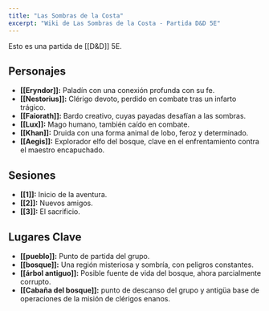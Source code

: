 ```yaml
---
title: "Las Sombras de la Costa"
excerpt: "Wiki de Las Sombras de la Costa - Partida D&D 5E"
---
```


Esto es una partida de [[D&D]] 5E.

## Personajes
- **[[Eryndor]]:** Paladín con una conexión profunda con su fe.
- **[[Nestorius]]:** Clérigo devoto, perdido en combate tras un infarto trágico.
- **[[Faiorath]]:** Bardo creativo, cuyas payadas desafían a las sombras.
- **[[Lux]]:** Mago humano, también caído en combate.
- **[[Khan]]:** Druida con una forma animal de lobo, feroz y determinado.
- **[[Aegis]]:** Explorador elfo del bosque, clave en el enfrentamiento contra el maestro encapuchado.

## Sesiones

- **[[1]]:** Inicio de la aventura.
- **[[2]]:** Nuevos amigos.
- **[[3]]:** El sacrificio.

## Lugares Clave
- **[[pueblo]]:** Punto de partida del grupo.
- **[[bosque]]:** Una región misteriosa y sombría, con peligros constantes.
- **[[árbol antiguo]]:** Posible fuente de vida del bosque, ahora parcialmente corrupto.
- **[[Cabaña del bosque]]:** punto de descanso del grupo y antigüa base de operaciones de la misión de clérigos enanos.

